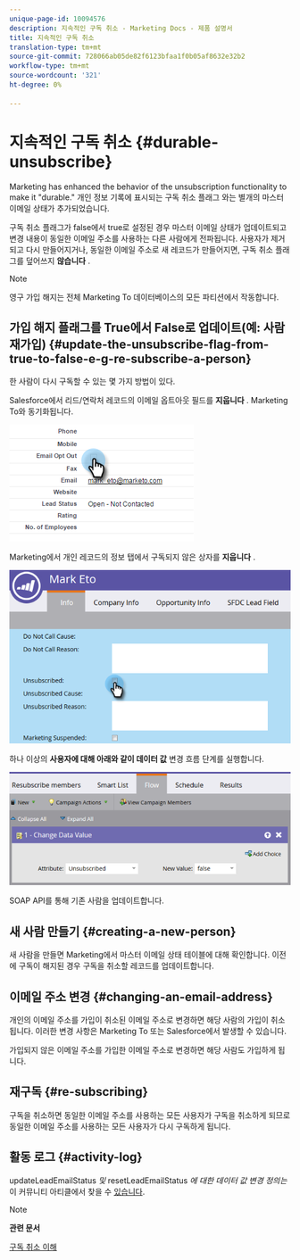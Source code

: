 ```yaml
---
unique-page-id: 10094576
description: 지속적인 구독 취소 - Marketing Docs - 제품 설명서
title: 지속적인 구독 취소
translation-type: tm+mt
source-git-commit: 728066ab05de82f6123bfaa1f0b05af8632e32b2
workflow-type: tm+mt
source-wordcount: '321'
ht-degree: 0%

---
```



# 지속적인 구독 취소 {#durable-unsubscribe}

Marketing has enhanced the behavior of the unsubscription functionality to make it &quot;durable.&quot; 개인 정보 기록에 표시되는 구독 취소 플래그 와는 별개의 마스터 이메일 상태가 추가되었습니다.

구독 취소 플래그가 false에서 true로 설정된 경우 마스터 이메일 상태가 업데이트되고 변경 내용이 동일한 이메일 주소를 사용하는 다른 사람에게 전파됩니다. 사용자가 제거되고 다시 만들어지거나, 동일한 이메일 주소로 새 레코드가 만들어지면, 구독 취소 플래그를 덮어쓰지 **않습니다** .

>[!NOTE]
>
>영구 가입 해지는 전체 Marketing To 데이터베이스의 모든 파티션에서 작동합니다.

## 가입 해지 플래그를 True에서 False로 업데이트(예: 사람 재가입) {#update-the-unsubscribe-flag-from-true-to-false-e-g-re-subscribe-a-person}

한 사람이 다시 구독할 수 있는 몇 가지 방법이 있다.

Salesforce에서 리드/연락처 레코드의 이메일 옵트아웃 필드를 **지웁니다** . Marketing To와 동기화됩니다.

![](assets/one.png)

Marketing에서 개인 레코드의 정보 탭에서 구독되지 않은 상자를 **지웁니다** .

![](assets/two.png)

하나 이상의 **사용자에 대해 아래와 같이 데이터 값** 변경 흐름 단계를 실행합니다.

![](assets/three.png)

SOAP API를 통해 기존 사람을 업데이트합니다.

## 새 사람 만들기 {#creating-a-new-person}

새 사람을 만들면 Marketing에서 마스터 이메일 상태 테이블에 대해 확인합니다. 이전에 구독이 해지된 경우 구독을 취소할 레코드를 업데이트합니다.

## 이메일 주소 변경 {#changing-an-email-address}

개인의 이메일 주소를 가입이 취소된 이메일 주소로 변경하면 해당 사람의 가입이 취소됩니다. 이러한 변경 사항은 Marketing To 또는 Salesforce에서 발생할 수 있습니다.

가입되지 않은 이메일 주소를 가입한 이메일 주소로 변경하면 해당 사람도 가입하게 됩니다.

## 재구독 {#re-subscribing}

구독을 취소하면 동일한 이메일 주소를 사용하는 모든 사용자가 구독을 취소하게 되므로 동일한 이메일 주소를 사용하는 모든 사용자가 다시 구독하게 됩니다.

## 활동 로그 {#activity-log}

updateLeadEmailStatus *및* resetLeadEmailStatus *에 대한 데이터 값 변경 정의는* 이 커뮤니티 아티클에서 찾을 수 [있습니다](http://nation.marketo.com/t5/Knowledgebase/Durable-Unsubscribe-Activity-Log/ta-p/252688).

>[!NOTE]
>
>**관련 문서**
>
>[구독 취소 이해](understanding-unsubscribe.md)

